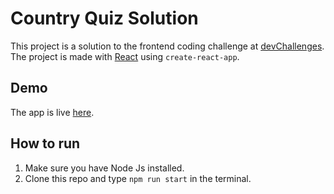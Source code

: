 # Country Quiz Solution

This project is a solution to the frontend coding challenge at [devChallenges](https://devchallenges.io/challenges/Bu3G2irnaXmfwQ8sZkw8).
The project is made with [React](https://reactjs.com) using `create-react-app`. 

## Demo
The app is live [here](https://infallible-bose-7cf858.netlify.app/).


## How to run
1. Make sure you have Node Js installed. 
2. Clone this repo and type `npm run start` in the terminal.
